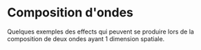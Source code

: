 # Composition d'ondes

Quelques exemples des effects qui peuvent se produire lors 
de la composition de deux ondes ayant 1 dimension spatiale. 

